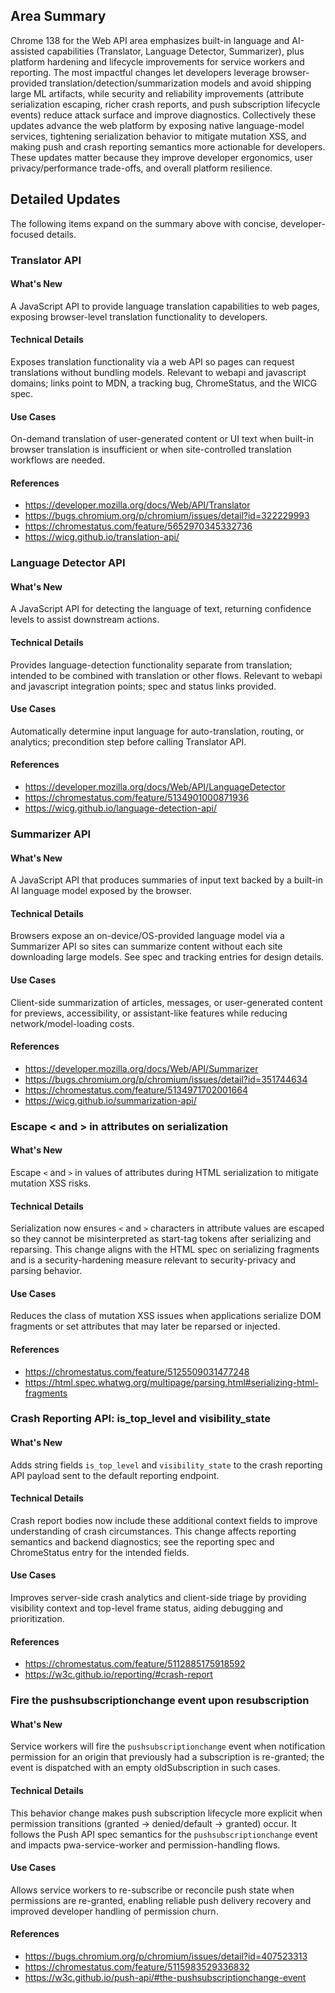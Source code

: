 ## Area Summary

Chrome 138 for the Web API area emphasizes built-in language and AI-assisted capabilities (Translator, Language Detector, Summarizer), plus platform hardening and lifecycle improvements for service workers and reporting. The most impactful changes let developers leverage browser-provided translation/detection/summarization models and avoid shipping large ML artifacts, while security and reliability improvements (attribute serialization escaping, richer crash reports, and push subscription lifecycle events) reduce attack surface and improve diagnostics. Collectively these updates advance the web platform by exposing native language-model services, tightening serialization behavior to mitigate mutation XSS, and making push and crash reporting semantics more actionable for developers. These updates matter because they improve developer ergonomics, user privacy/performance trade-offs, and overall platform resilience.

## Detailed Updates

The following items expand on the summary above with concise, developer-focused details.

### Translator API

#### What's New
A JavaScript API to provide language translation capabilities to web pages, exposing browser-level translation functionality to developers.

#### Technical Details
Exposes translation functionality via a web API so pages can request translations without bundling models. Relevant to webapi and javascript domains; links point to MDN, a tracking bug, ChromeStatus, and the WICG spec.

#### Use Cases
On-demand translation of user-generated content or UI text when built-in browser translation is insufficient or when site-controlled translation workflows are needed.

#### References
- https://developer.mozilla.org/docs/Web/API/Translator
- https://bugs.chromium.org/p/chromium/issues/detail?id=322229993
- https://chromestatus.com/feature/5652970345332736
- https://wicg.github.io/translation-api/

### Language Detector API

#### What's New
A JavaScript API for detecting the language of text, returning confidence levels to assist downstream actions.

#### Technical Details
Provides language-detection functionality separate from translation; intended to be combined with translation or other flows. Relevant to webapi and javascript integration points; spec and status links provided.

#### Use Cases
Automatically determine input language for auto-translation, routing, or analytics; precondition step before calling Translator API.

#### References
- https://developer.mozilla.org/docs/Web/API/LanguageDetector
- https://chromestatus.com/feature/5134901000871936
- https://wicg.github.io/language-detection-api/

### Summarizer API

#### What's New
A JavaScript API that produces summaries of input text backed by a built-in AI language model exposed by the browser.

#### Technical Details
Browsers expose an on-device/OS-provided language model via a Summarizer API so sites can summarize content without each site downloading large models. See spec and tracking entries for design details.

#### Use Cases
Client-side summarization of articles, messages, or user-generated content for previews, accessibility, or assistant-like features while reducing network/model-loading costs.

#### References
- https://developer.mozilla.org/docs/Web/API/Summarizer
- https://bugs.chromium.org/p/chromium/issues/detail?id=351744634
- https://chromestatus.com/feature/5134971702001664
- https://wicg.github.io/summarization-api/

### Escape < and > in attributes on serialization

#### What's New
Escape `<` and `>` in values of attributes during HTML serialization to mitigate mutation XSS risks.

#### Technical Details
Serialization now ensures `<` and `>` characters in attribute values are escaped so they cannot be misinterpreted as start-tag tokens after serializing and reparsing. This change aligns with the HTML spec on serializing fragments and is a security-hardening measure relevant to security-privacy and parsing behavior.

#### Use Cases
Reduces the class of mutation XSS issues when applications serialize DOM fragments or set attributes that may later be reparsed or injected.

#### References
- https://chromestatus.com/feature/5125509031477248
- https://html.spec.whatwg.org/multipage/parsing.html#serializing-html-fragments

### Crash Reporting API: is_top_level and visibility_state

#### What's New
Adds string fields `is_top_level` and `visibility_state` to the crash reporting API payload sent to the default reporting endpoint.

#### Technical Details
Crash report bodies now include these additional context fields to improve understanding of crash circumstances. This change affects reporting semantics and backend diagnostics; see the reporting spec and ChromeStatus entry for the intended fields.

#### Use Cases
Improves server-side crash analytics and client-side triage by providing visibility context and top-level frame status, aiding debugging and prioritization.

#### References
- https://chromestatus.com/feature/5112885175918592
- https://w3c.github.io/reporting/#crash-report

### Fire the pushsubscriptionchange event upon resubscription

#### What's New
Service workers will fire the `pushsubscriptionchange` event when notification permission for an origin that previously had a subscription is re-granted; the event is dispatched with an empty oldSubscription in such cases.

#### Technical Details
This behavior change makes push subscription lifecycle more explicit when permission transitions (granted → denied/default → granted) occur. It follows the Push API spec semantics for the `pushsubscriptionchange` event and impacts pwa-service-worker and permission-handling flows.

#### Use Cases
Allows service workers to re-subscribe or reconcile push state when permissions are re-granted, enabling reliable push delivery recovery and improved developer handling of permission churn.

#### References
- https://bugs.chromium.org/p/chromium/issues/detail?id=407523313
- https://chromestatus.com/feature/5115983529336832
- https://w3c.github.io/push-api/#the-pushsubscriptionchange-event